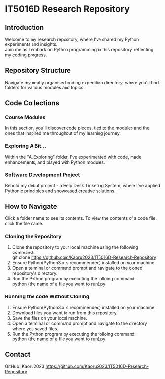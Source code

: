 # IT5016D Research Repository

## Introduction

Welcome to my research repository, where I've shared my Python experiments and insights.  
Join me as I embark on Python programming in this repository, reflecting my coding progress.

## Repository Structure

Navigate my neatly organised coding expedition directory, where you'll find folders for various modules and topics.

## Code Collections

### Course Modules

In this section, you'll discover code pieces, tied to the modules and the ones that inspired me throughout of my learning journey.

### Exploring A Bit...

Within the "A_Exploring" folder, I've experimented with code, made enhancements, and played with Python modules.

### Software Development Project

Behold my debut project - a Help Desk Ticketing System, where I've applied Pythonic principles and showcased creative solutions.

## How to Navigate

Click a folder name to see its contents. To view the contents of a code file, click the file name.  
  
### Cloning the Repository  
1. Clone the repository to your local machine using the following command:  
git clone https://github.com/Kaoru2023/IT5016D-Research-Repository  
2. Ensure Python(Python3.x is recommended) installed on your machine.  
3. Open a terminal or command prompt and navigate to the cloned repository's directory.  
4. Run the Python program by executing the folloing command:  
python (the name of a file you want to run).py  
  
### Running the code Without Cloning  
1. Ensure Python(Python3.x is recommended) installed on your machine.  
2. Download files you want to run from this repository.  
3. Save the files on your local machine.  
4. Open a terminal or command prompt and navigate to the directory where you saved files.  
5. Run the Python program by executing the folloing command:  
python (the name of a file you want to run).py  

## Contact

GitHub: Kaoru2023  https://github.com/Kaoru2023/IT5016D-Research-Repository       
    

 





